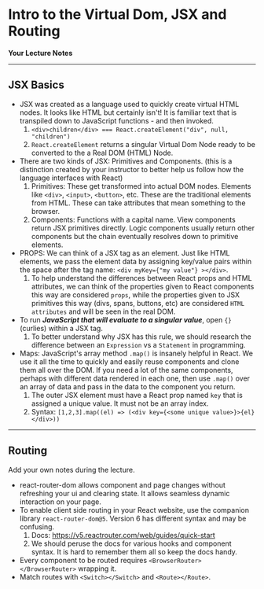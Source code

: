 # Intro to the Virtual Dom, JSX and Routing

**Your Lecture Notes**

---

## JSX Basics

- JSX was created as a language used to quickly create virtual HTML nodes. It looks like HTML but certainly isn't! It is familiar text that is transpiled down to JavaScript functions - and then invoked.
  1. `<div>children</div> === React.createElement("div", null, "children")`
  2. `React.createElement` returns a singular Virtual Dom Node ready to be converted to the a Real DOM (HTML) Node.
- There are two kinds of JSX: Primitives and Components. (this is a distinction created by your instructor to better help us follow how the language interfaces with React)
  1. Primitives: These get transformed into actual DOM nodes. Elements like `<div>`, `<input>`, `<button>`, etc. These are the traditional elements from HTML. These can take attributes that mean something to the browser.
  2. Components: Functions with a capital name. View components return JSX primitives directly. Logic components usually return other components but the chain eventually resolves down to primitive elements.
- PROPS: We can think of a JSX tag as an element. Just like HTML elements, we pass the element data by assigning key/value pairs within the space after the tag name: `<div myKey={"my value"} ></div>`.
  1. To help understand the differences between React props and HTML attributes, we can think of the properties given to React components this way are considered `props`, while the properties given to JSX primitives this way (divs, spans, buttons, etc) are considered `HTML attributes` and will be seen in the real DOM.
- To run _**JavaScript that will evaluate to a singular value**_, open `{}` (curlies) within a JSX tag.
  1. To better understand why JSX has this rule, we should research the difference between an `Expression` vs a `Statement` in programming.
- Maps: JavaScript's array method `.map()` is insanely helpful in React. We use it all the time to quickly and easily reuse components and clone them all over the DOM. If you need a lot of the same components, perhaps with different data rendered in each one, then use `.map()` over an array of data and pass in the data to the component you return.
  1. The outer JSX element must have a React prop named `key` that is assigned a unique value. It must not be an array index.
  2. Syntax: `[1,2,3].map((el) => (<div key={<some unique value>}>{el}</div>))`

---

## Routing
Add your own notes during the lecture.
- react-router-dom allows component and page changes without refreshing your ui and clearing state. It allows seamless dynamic interaction on your page.
- To enable client side routing in your React website, use the companion library `react-router-dom@5`. Version 6 has different syntax and may be confusing.
  1. Docs: https://v5.reactrouter.com/web/guides/quick-start
  2. We should peruse the docs for various hooks and component syntax. It is hard to remember them all so keep the docs handy.
- Every component to be routed requires `<BrowserRouter></BrowserRouter>` wrapping it.
- Match routes with `<Switch></Switch>` and `<Route></Route>`.
